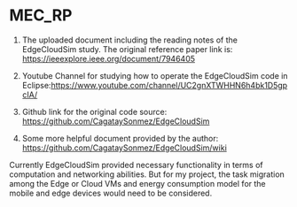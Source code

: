 # MEC_RP
1. The uploaded document including the reading notes of the EdgeCloudSim study. The original reference paper link is: https://ieeexplore.ieee.org/document/7946405

2. Youtube Channel for studying how to operate the EdgeCloudSim code in Eclipse:https://www.youtube.com/channel/UC2gnXTWHHN6h4bk1D5gpcIA/

3. Github link for the original code source: https://github.com/CagataySonmez/EdgeCloudSim

4. Some more helpful document provided by the author: https://github.com/CagataySonmez/EdgeCloudSim/wiki

Currently EdgeCloudSim provided necessary functionality in terms of computation and networking abilities. 
But for my project, the task migration among the Edge or Cloud VMs and energy consumption model for the mobile and edge devices would need to be considered.
